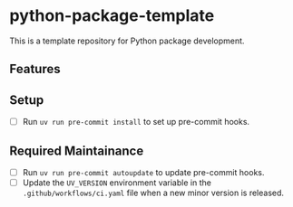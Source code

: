 # python-package-template
This is a template repository for Python package development.

## Features

## Setup

- [ ] Run `uv run pre-commit install` to set up pre-commit hooks.

## Required Maintainance

- [ ] Run `uv run pre-commit autoupdate` to update pre-commit hooks.
- [ ] Update the `UV_VERSION` environment variable in the `.github/workflows/ci.yaml` file when a new minor version is released.
